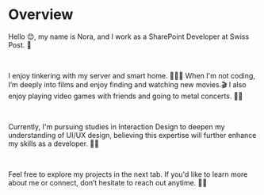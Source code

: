 # Overview

Hello 😊, my name is Nora, and I work as a SharePoint Developer at Swiss Post. 📯

&nbsp;

I enjoy tinkering with my server and smart home. 👩🏼‍💻 When I'm not coding, I’m deeply into films and enjoy finding and watching new movies.🎬
I also enjoy playing video games with friends and going to metal concerts. 🤘🏻

&nbsp;

Currently, I'm pursuing studies in Interaction Design to deepen my understanding of UI/UX design, believing this expertise will further enhance my skills as a developer. 💪🏼

&nbsp;

Feel free to explore my projects in the next tab. If you'd like to learn more about me or connect, don’t hesitate to reach out anytime. 👋🏻
